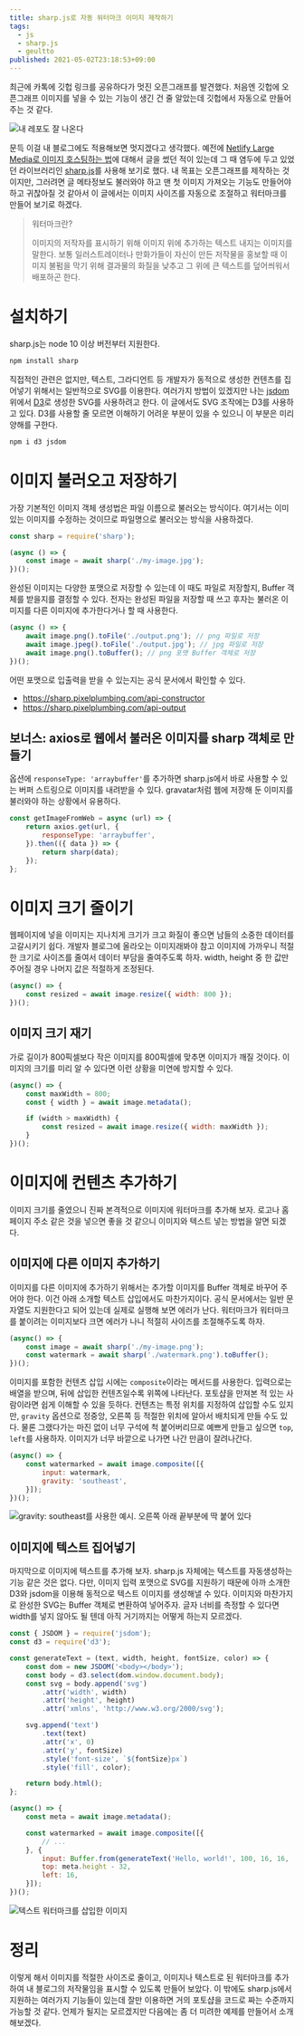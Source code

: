 ```yaml
---
title: sharp.js로 자동 워터마크 이미지 제작하기
tags:
  - js
  - sharp.js
  - geultto
published: 2021-05-02T23:18:53+09:00
---
```


최근에 카톡에 깃헙 링크를 공유하다가 멋진 오픈그래프를 발견했다. 처음엔 깃헙에 오픈그래프 이미지를 넣을 수 있는 기능이 생긴 건 줄 알았는데 깃헙에서 자동으로 만들어주는 것 같다.

![내 레포도 잘 나온다](./assets/opengraph.png)

문득 이걸 내 블로그에도 적용해보면 멋지겠다고 생각했다. 예전에 [Netlify Large Media로 이미지 호스팅하는 법](/post/netlify-large-media)에 대해서 글을 썼던 적이 있는데 그 때 염두에 두고 있었던 라이브러리인 [sharp.js](https://sharp.pixelplumbing.com)를 사용해 보기로 했다. 내 목표는 오픈그래프를 제작하는 것이지만, 그러려면 글 메타정보도 불러와야 하고 맨 첫 이미지 가져오는 기능도 만들어야 하고 귀찮아질 것 같아서 이 글에서는 이미지 사이즈를 자동으로 조절하고 워터마크를 만들어 보기로 하겠다.

> 워터마크란?
>
> 이미지의 저작자를 표시하기 위해 이미지 위에 추가하는 텍스트 내지는 이미지를 말한다. 보통 일러스트레이터나 만화가들이 자신이 만든 저작물을 홍보할 때 이미지 불펌을 막기 위해 결과물의 화질을 낮추고 그 위에 큰 텍스트를 덮어씌워서 배포하곤 한다.

# 설치하기

sharp.js는 node 10 이상 버전부터 지원한다.

```sh
npm install sharp
```

직접적인 관련은 없지만, 텍스트, 그라디언트 등 개발자가 동적으로 생성한 컨텐츠를 집어넣기 위해서는 일반적으로 SVG를 이용한다. 여러가지 방법이 있겠지만 나는 [jsdom](https://github.com/jsdom/jsdom) 위에서 [D3](https://d3js.org)로 생성한 SVG를 사용하려고 한다. 이 글에서도 SVG 조작에는 D3를 사용하고 있다. D3를 사용할 줄 모르면 이해하기 어려운 부분이 있을 수 있으니 이 부분은 미리 양해를 구한다.

```sh
npm i d3 jsdom
```

# 이미지 불러오고 저장하기

가장 기본적인 이미지 객체 생성법은 파일 이름으로 불러오는 방식이다. 여기서는 이미 있는 이미지를 수정하는 것이므로 파일명으로 불러오는 방식을 사용하겠다.

```js
const sharp = require('sharp');

(async () => {
	const image = await sharp('./my-image.jpg');
})();
```

완성된 이미지는 다양한 포맷으로 저장할 수 있는데 이 때도 파일로 저장할지, Buffer 객체를 받을지를 결정할 수 있다. 전자는 완성된 파일을 저장할 때 쓰고 후자는 불러온 이미지를 다른 이미지에 추가한다거나 할 때 사용한다.

```js
(async () => {
	await image.png().toFile('./output.png'); // png 파일로 저장
	await image.jpeg().toFile('./output.jpg'); // jpg 파일로 저장
	await image.png().toBuffer(); // png 포맷 Buffer 객체로 저장
})();
```

어떤 포맷으로 입출력을 받을 수 있는지는 공식 문서에서 확인할 수 있다.

- <https://sharp.pixelplumbing.com/api-constructor>
- <https://sharp.pixelplumbing.com/api-output>

## 보너스: axios로 웹에서 불러온 이미지를 sharp 객체로 만들기

옵션에 `responseType: 'arraybuffer'`를 추가하면 sharp.js에서 바로 사용할 수 있는 버퍼 스트링으로 이미지를 내려받을 수 있다. gravatar처럼 웹에 저장해 둔 이미지를 불러와야 하는 상황에서 유용하다.

```js
const getImageFromWeb = async (url) => {
    return axios.get(url, {
        responseType: 'arraybuffer',
    }).then(({ data }) => {
        return sharp(data);
    });
};
```

# 이미지 크기 줄이기

웹페이지에 넣을 이미지는 지나치게 크기가 크고 화질이 좋으면 남들의 소중한 데이터를 고갈시키기 쉽다. 개발자 블로그에 올라오는 이미지래봐야 참고 이미지에 가까우니 적절한 크기로 사이즈를 줄여서 데이터 부담을 줄여주도록 하자. width, height 중 한 값만 주어질 경우 나머지 값은 적절하게 조정된다.

```js
(async() => {
	const resized = await image.resize({ width: 800 });
})();
```

## 이미지 크기 재기

가로 길이가 800픽셀보다 작은 이미지를 800픽셀에 맞추면 이미지가 깨질 것이다. 이미지의 크기를 미리 알 수 있다면 이런 상황을 미연에 방지할 수 있다.

```js
(async() => {
	const maxWidth = 800;
	const { width } = await image.metadata();

	if (width > maxWidth) {
		const resized = await image.resize({ width: maxWidth });
	}
})();
```

# 이미지에 컨텐츠 추가하기

이미지 크기를 줄였으니 진짜 본격적으로 이미지에 워터마크를 추가해 보자. 로고나 홈페이지 주소 같은 것을 넣으면 좋을 것 같으니 이미지와 텍스트 넣는 방법을 알면 되겠다.

## 이미지에 다른 이미지 추가하기

이미지를 다른 이미지에 추가하기 위해서는 추가할 이미지를 Buffer 객체로 바꾸어 주어야 한다. 이건 아래 소개할 텍스트 삽입에서도 마찬가지이다. 공식 문서에서는 일반 문자열도 지원한다고 되어 있는데 실제로 실행해 보면 에러가 난다. 워터마크가 워터마크를 붙이려는 이미지보다 크면 에러가 나니 적절히 사이즈를 조절해주도록 하자.

```js
(async() => {
	const image = await sharp('./my-image.png');
	const watermark = await sharp('./watermark.png').toBuffer();
})();
```

이미지를 포함한 컨텐츠 삽입 시에는 `composite`이라는 메서드를 사용한다. 입력으로는 배열을 받으며, 뒤에 삽입한 컨텐츠일수록 위쪽에 나타난다. 포토샵을 만져본 적 있는 사람이라면 쉽게 이해할 수 있을 듯하다. 컨텐츠는 특정 위치를 지정하여 삽입할 수도 있지만, `gravity` 옵션으로 정중앙, 오른쪽 등 적절한 위치에 알아서 배치되게 만들 수도 있다. 물론 그랬다가는 마진 없이 너무 구석에 척 붙어버리므로 예쁘게 만들고 싶으면 `top`, `left`를 사용하자. 이미지가 너무 바깥으로 나가면 나간 만큼이 잘려나간다.

```js
(async() => {
	const watermarked = await image.composite([{
		input: watermark,
		gravity: 'southeast',
	}]);
})();
```

![gravity: southeast를 사용한 예시. 오른쪽 아래 끝부분에 딱 붙어 있다](./assets/gravity.png)

## 이미지에 텍스트 집어넣기

마지막으로 이미지에 텍스트를 추가해 보자. sharp.js 자체에는 텍스트를 자동생성하는 기능 같은 것은 없다. 다만, 이미지 입력 포맷으로 SVG를 지원하기 때문에 아까 소개한 D3와 jsdom을 이용해 동적으로 텍스트 이미지를 생성해낼 수 있다. 이미지와 마찬가지로 완성한 SVG는 Buffer 객체로 변환하여 넣어주자. 글자 너비를 측정할 수 있다면 width를 넣지 않아도 될 텐데 아직 거기까지는 어떻게 하는지 모르겠다.

```js
const { JSDOM } = require('jsdom');
const d3 = require('d3');

const generateText = (text, width, height, fontSize, color) => {
    const dom = new JSDOM('<body></body>');
    const body = d3.select(dom.window.document.body);
    const svg = body.append('svg')
        .attr('width', width)
        .attr('height', height)
        .attr('xmlns', 'http://www.w3.org/2000/svg');

    svg.append('text')
        .text(text)
        .attr('x', 0)
        .attr('y', fontSize)
        .style('font-size', `${fontSize}px`)
        .style('fill', color);

    return body.html();
};

(async() => {
	const meta = await image.metadata();

	const watermarked = await image.composite([{
		// ...
	}, {
		input: Buffer.from(generateText('Hello, world!', 100, 16, 16, 'white')),
		top: meta.height - 32,
		left: 16,
	}]);
})();
```

![텍스트 워터마크를 삽입한 이미지](./assets/text-watermark.png)

# 정리

이렇게 해서 이미지를 적절한 사이즈로 줄이고, 이미지나 텍스트로 된 워터마크를 추가하여 내 블로그의 저작물임을 표시할 수 있도록 만들어 보았다. 이 밖에도 sharp.js에서 지원하는 여러가지 기능들이 있는데 잘만 이용하면 거의 포토샵을 코드로 짜는 수준까지 가능할 것 같다. 언제가 될지는 모르겠지만 다음에는 좀 더 미려한 예제를 만들어서 소개해보겠다.
